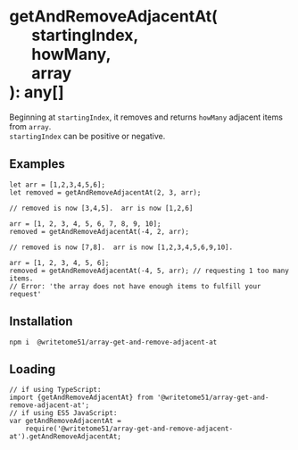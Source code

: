 # getAndRemoveAdjacentAt(<br>&nbsp;&nbsp;&nbsp;&nbsp;&nbsp;&nbsp;startingIndex,<br>&nbsp;&nbsp;&nbsp;&nbsp;&nbsp;&nbsp;howMany,<br>&nbsp;&nbsp;&nbsp;&nbsp;&nbsp;&nbsp;array<br>): any[]

Beginning at `startingIndex`, it removes and returns `howMany` adjacent items  from `array`.  
`startingIndex` can be positive or negative.


## Examples
```
let arr = [1,2,3,4,5,6];
let removed = getAndRemoveAdjacentAt(2, 3, arr);

// removed is now [3,4,5].  arr is now [1,2,6]

arr = [1, 2, 3, 4, 5, 6, 7, 8, 9, 10];
removed = getAndRemoveAdjacentAt(-4, 2, arr);

// removed is now [7,8].  arr is now [1,2,3,4,5,6,9,10].

arr = [1, 2, 3, 4, 5, 6];
removed = getAndRemoveAdjacentAt(-4, 5, arr); // requesting 1 too many items.
// Error: 'the array does not have enough items to fulfill your request'
```


## Installation
`npm i  @writetome51/array-get-and-remove-adjacent-at`

## Loading
```
// if using TypeScript:
import {getAndRemoveAdjacentAt} from '@writetome51/array-get-and-remove-adjacent-at';
// if using ES5 JavaScript:
var getAndRemoveAdjacentAt = 
    require('@writetome51/array-get-and-remove-adjacent-at').getAndRemoveAdjacentAt;
```